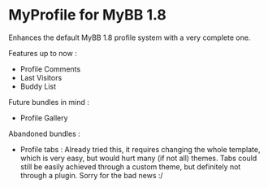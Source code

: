 MyProfile for MyBB 1.8
=========

Enhances the default MyBB 1.8 profile system with a very complete one.

Features up to now :
- Profile Comments
- Last Visitors
- Buddy List


Future bundles in mind :
- Profile Gallery


Abandoned bundles :
- Profile tabs : Already tried this, it requires changing the whole template, which is very easy, but would hurt many (if not all) themes. Tabs could still be easily achieved through a custom theme, but definitely not through a plugin. Sorry for the bad news :/
